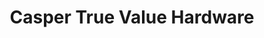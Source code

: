---
title: "Casper True Value Hardware"
url: /lake-zurich/casper-true-value-hardware/
shop: hardware
---